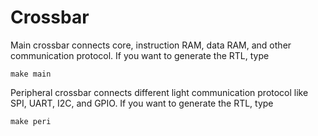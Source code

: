 # Crossbar

Main crossbar connects core, instruction RAM, data RAM, and other communication protocol. If you want to generate the RTL, type
```
make main
```

Peripheral crossbar connects different light communication protocol like SPI, UART, I2C, and GPIO. If you want to generate the RTL, type
```
make peri
```